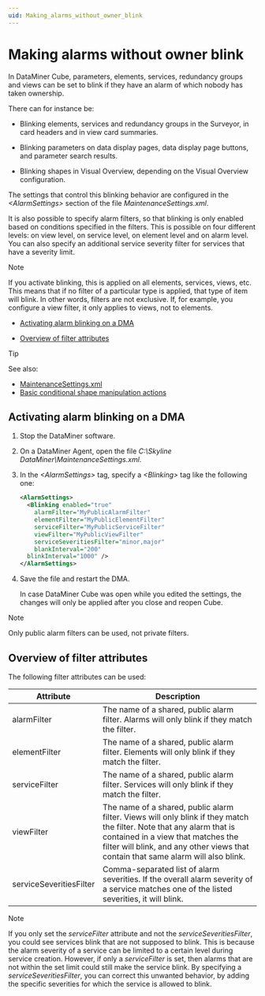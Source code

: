 ```yaml
---
uid: Making_alarms_without_owner_blink
---
```


# Making alarms without owner blink

In DataMiner Cube, parameters, elements, services, redundancy groups and views can be set to blink if they have an alarm of which nobody has taken ownership.

There can for instance be:

- Blinking elements, services and redundancy groups in the Surveyor, in card headers and in view card summaries.

- Blinking parameters on data display pages, data display page buttons, and parameter search results.

- Blinking shapes in Visual Overview, depending on the Visual Overview configuration.

The settings that control this blinking behavior are configured in the *\<AlarmSettings>* section of the file *MaintenanceSettings.xml*.

It is also possible to specify alarm filters, so that blinking is only enabled based on conditions specified in the filters. This is possible on four different levels: on view level, on service level, on element level and on alarm level. You can also specify an additional service severity filter for services that have a severity limit.

> [!NOTE]
> If you activate blinking, this is applied on all elements, services, views, etc. This means that if no filter of a particular type is applied, that type of item will blink. In other words, filters are not exclusive. If, for example, you configure a view filter, it only applies to views, not to elements.

- [Activating alarm blinking on a DMA](#activating-alarm-blinking-on-a-dma)

- [Overview of filter attributes](#overview-of-filter-attributes)

> [!TIP]
> See also:
> - [MaintenanceSettings.xml](xref:MaintenanceSettings_xml#maintenancesettingsxml)
> - [Basic conditional shape manipulation actions](xref:Basic_conditional_shape_manipulation_actions)

## Activating alarm blinking on a DMA

1. Stop the DataMiner software.

1. On a DataMiner Agent, open the file *C:\\Skyline DataMiner\\MaintenanceSettings.xml*.

1. In the *\<AlarmSettings>* tag, specify a *\<Blinking>* tag like the following one:

   ```xml
   <AlarmSettings>
     <Blinking enabled="true"
       alarmFilter="MyPublicAlarmFilter"
       elementFilter="MyPublicElementFilter"
       serviceFilter="MyPublicServiceFilter"
       viewFilter="MyPublicViewFilter"
       serviceSeveritiesFilter="minor,major"
       blankInterval="200"
     blinkInterval="1000" />
   </AlarmSettings>
   ```

1. Save the file and restart the DMA.

   In case DataMiner Cube was open while you edited the settings, the changes will only be applied after you close and reopen Cube.

> [!NOTE]
> Only public alarm filters can be used, not private filters.

## Overview of filter attributes

The following filter attributes can be used:

| Attribute | Description |
|--|--|
| alarmFilter | The name of a shared, public alarm filter. Alarms will only blink if they match the filter. |
| elementFilter | The name of a shared, public alarm filter. Elements will only blink if they match the filter. |
| serviceFilter | The name of a shared, public alarm filter. Services will only blink if they match the filter. |
| viewFilter | The name of a shared, public alarm filter. Views will only blink if they match the filter. Note that any alarm that is contained in a view that matches the filter will blink, and any other views that contain that same alarm will also blink. |
| serviceSeveritiesFilter | Comma-separated list of alarm severities. If the overall alarm severity of a service matches one of the listed severities, it will blink. |

> [!NOTE]
> If you only set the *serviceFilter* attribute and not the *serviceSeveritiesFilter*, you could see services blink that are not supposed to blink. This is because the alarm severity of a service can be limited to a certain level during service creation. However, if only a *serviceFilter* is set, then alarms that are not within the set limit could still make the service blink. By specifying a *serviceSeveritiesFilter*, you can correct this unwanted behavior, by adding the specific severities for which the service is allowed to blink.
